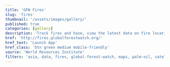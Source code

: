 ```yaml
---
title: 'GFW Fires'
slug: 'fires'
thumbnail: '/assets/images/gallery/'
published: true
categories: [gallery]
description: 'Track fires and haze, view the latest data on fire locations and air quality, and do your own analysis.'
href: 'http://fires.globalforestwatch.org/'
href_text: 'Launch App'
href_class: 'btn green medium mobile-friendly'
source: 'World Resources Institute'
filters: 'asia, data, fires, global-forest-watch, maps, palm-oil, satellite-imagery'
---
```

